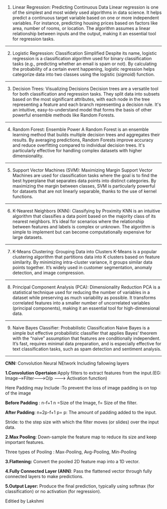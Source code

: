 1. Linear Regression: Predicting Continuous Data
Linear regression is one of the simplest and most widely used algorithms in data science. It helps predict a continuous target variable based on one or more independent variables. For instance, predicting housing prices based on factors like area, number of rooms, or location. The algorithm assumes a linear relationship between inputs and the output, making it an essential tool for regression tasks.

________________________________________
2. Logistic Regression: Classification Simplified
Despite its name, logistic regression is a classification algorithm used for binary classification tasks (e.g., predicting whether an email is spam or not). By calculating the probability of a certain event happening, logistic regression helps categorize data into two classes using the logistic (sigmoid) function.
________________________________________
3. Decision Trees: Visualizing Decisions
Decision trees are a versatile tool for both classification and regression tasks. They split data into subsets based on the most significant attributes, with each node in the tree representing a feature and each branch representing a decision rule. It's an intuitive, easy-to-understand model that forms the basis of other powerful ensemble methods like Random Forests.
________________________________________
4. Random Forest: Ensemble Power
A Random Forest is an ensemble learning method that builds multiple decision trees and aggregates their results. By averaging predictions, Random Forests improve accuracy and reduce overfitting compared to individual decision trees. It's particularly effective for handling complex datasets with higher dimensionality.
________________________________________
5. Support Vector Machines (SVM): Maximizing Margin
Support Vector Machines are used for classification tasks where the goal is to find the best hyperplane that separates data points into distinct categories. By maximizing the margin between classes, SVM is particularly powerful for datasets that are not linearly separable, thanks to the use of kernel functions.
________________________________________
6. K-Nearest Neighbors (KNN): Classifying by Proximity
KNN is an intuitive algorithm that classifies a data point based on the majority class of its nearest neighbors. It’s ideal for scenarios where the relationship between features and labels is complex or unknown. The algorithm is simple to implement but can become computationally expensive for large datasets.
________________________________________
7. K-Means Clustering: Grouping Data into Clusters
K-Means is a popular clustering algorithm that partitions data into K clusters based on feature similarity. By minimizing intra-cluster variance, it groups similar data points together. It’s widely used in customer segmentation, anomaly detection, and image compression.
________________________________________
8. Principal Component Analysis (PCA): Dimensionality Reduction
PCA is a statistical technique used for reducing the number of variables in a dataset while preserving as much variability as possible. It transforms correlated features into a smaller number of uncorrelated variables (principal components), making it an essential tool for high-dimensional data.
________________________________________
9. Naive Bayes Classifier: Probabilistic Classification
Naive Bayes is a simple but effective probabilistic classifier that applies Bayes’ theorem with the “naive” assumption that features are conditionally independent. It’s fast, requires minimal data preparation, and is especially effective for text classification tasks, such as spam detection and sentiment analysis.

____________________________________________________________________________________________________________
**CNN:**
Convolution Neural NEtwork Including fallowing layers

**1.Convolution Opertaion**:Apply filters to extract features from the input.(EG: Image-->Filter--->O/p ---> Activation function)

Here Padding may Include :To prevent the loss of image padding is on top of the image

**Before Padding** :
n-f+1   n =Size of the Image, f= Size of the filter.

**After Padding**:
n+2p-f+1 p= p: The amount of padding added to the input.

Stride: to the step size with which the filter moves (or slides) over the input data.

**2.Max Pooling**: Down-sample the feature map to reduce its size and keep important features.

Three types of Pooling : Max-Pooling, Avg-Pooling, Min-Pooling

**3.Flattening:** Convert the pooled 2D feature map into a 1D vector.

**4.Fully Connected Layer (ANN)**: Pass the flattened vector through fully connected layers to make predictions.

**5.Output Layer:** Produce the final prediction, typically using softmax (for classification) or no activation (for regression).

Editied by Lakshmi



